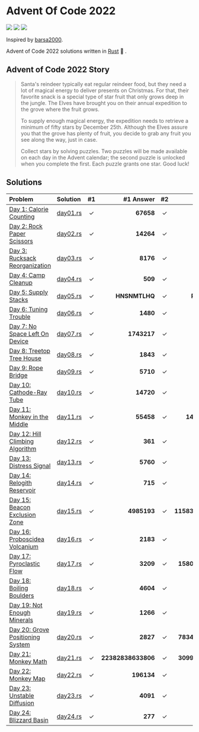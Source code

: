 # Advent Of Code 2022

![](https://img.shields.io/badge/day%20📅-25-blue)
![](https://img.shields.io/badge/stars%20⭐-48-yellow)
![](https://img.shields.io/badge/days%20completed-24-red)

Inspired by [barsa2000](https://github.com/barsa2000/AOC2022).

Advent of Code 2022 solutions written in [Rust](https://www.rust-lang.org/) :crab: .

## Advent of Code 2022 Story

> Santa's reindeer typically eat regular reindeer food, but they need a lot of magical energy to deliver presents on Christmas. For that, their favorite snack is a special type of star fruit that only grows deep in the jungle. The Elves have brought you on their annual expedition to the grove where the fruit grows.
>
> To supply enough magical energy, the expedition needs to retrieve a minimum of fifty stars by December 25th. Although the Elves assure you that the grove has plenty of fruit, you decide to grab any fruit you see along the way, just in case.
>
> Collect stars by solving puzzles. Two puzzles will be made available on each day in the Advent calendar; the second puzzle is unlocked when you complete the first. Each puzzle grants one star. Good luck!

## Solutions

| Problem                                                                  | Solution                 |  #1   |          #1 Answer |  #2   |          #2 Answer |
| :----------------------------------------------------------------------- | :----------------------- | :---: | -----------------: | :---: | -----------------: |
| [Day 1: Calorie Counting](https://adventofcode.com/2022/day/1)           | [day01.rs](src/day01.rs) |   ✓   |          **67658** |   ✓   |         **200158** |
| [Day 2: Rock Paper Scissors](https://adventofcode.com/2022/day/2)        | [day02.rs](src/day02.rs) |   ✓   |          **14264** |   ✓   |          **12382** |
| [Day 3: Rucksack Reorganization](https://adventofcode.com/2022/day/3)    | [day03.rs](src/day03.rs) |   ✓   |           **8176** |   ✓   |           **2689** |
| [Day 4: Camp Cleanup](https://adventofcode.com/2022/day/4)               | [day04.rs](src/day04.rs) |   ✓   |            **509** |   ✓   |            **870** |
| [Day 5: Supply Stacks](https://adventofcode.com/2022/day/5)              | [day05.rs](src/day05.rs) |   ✓   |      **HNSNMTLHQ** |   ✓   |      **RNLFDJMCT** |
| [Day 6: Tuning Trouble](https://adventofcode.com/2022/day/6)             | [day06.rs](src/day06.rs) |   ✓   |           **1480** |   ✓   |           **2746** |
| [Day 7: No Space Left On Device](https://adventofcode.com/2022/day/7)    | [day07.rs](src/day07.rs) |   ✓   |        **1743217** |   ✓   |        **8319096** |
| [Day 8: Treetop Tree House](https://adventofcode.com/2022/day/8)         | [day08.rs](src/day08.rs) |   ✓   |           **1843** |   ✓   |         **180000** |
| [Day 9: Rope Bridge](https://adventofcode.com/2022/day/9)                | [day09.rs](src/day09.rs) |   ✓   |           **5710** |   ✓   |           **2259** |
| [Day 10: Cathode-Ray Tube](https://adventofcode.com/2022/day/10)         | [day10.rs](src/day10.rs) |   ✓   |          **14720** |   ✓   |       **FZBPBFZF** |
| [Day 11: Monkey in the Middle](https://adventofcode.com/2022/day/11)     | [day11.rs](src/day11.rs) |   ✓   |          **55458** |   ✓   |    **14508081294** |
| [Day 12: Hill Climbing Algorithm](https://adventofcode.com/2022/day/12)  | [day12.rs](src/day12.rs) |   ✓   |            **361** |   ✓   |            **354** |
| [Day 13: Distress Signal](https://adventofcode.com/2022/day/13)          | [day13.rs](src/day13.rs) |   ✓   |           **5760** |   ✓   |          **26670** |
| [Day 14: Relogith Reservoir](https://adventofcode.com/2022/day/14)       | [day14.rs](src/day14.rs) |   ✓   |            **715** |   ✓   |          **25248** |
| [Day 15: Beacon Exclusion Zone](https://adventofcode.com/2022/day/15)    | [day15.rs](src/day15.rs) |   ✓   |        **4985193** |   ✓   | **11583882601918** |
| [Day 16: Proboscidea Volcanium](https://adventofcode.com/2022/day/16)    | [day16.rs](src/day16.rs) |   ✓   |           **2183** |   ✓   |           **2911** |
| [Day 17: Pyroclastic Flow](https://adventofcode.com/2022/day/17)         | [day17.rs](src/day17.rs) |   ✓   |           **3209** |   ✓   |  **1580758017509** |
| [Day 18: Boiling Boulders](https://adventofcode.com/2022/day/18)         | [day18.rs](src/day18.rs) |   ✓   |           **4604** |   ✓   |           **2604** |
| [Day 19: Not Enough Minerals](https://adventofcode.com/2022/day/19)      | [day19.rs](src/day19.rs) |   ✓   |           **1266** |   ✓   |           **5800** |
| [Day 20: Grove Positioning System](https://adventofcode.com/2022/day/20) | [day20.rs](src/day20.rs) |   ✓   |           **2827** |   ✓   |  **7834270093909** |
| [Day 21: Monkey Math](https://adventofcode.com/2022/day/21)              | [day21.rs](src/day21.rs) |   ✓   | **22382838633806** |   ✓   |  **3099532691300** |
| [Day 22: Monkey Map](https://adventofcode.com/2022/day/22)               | [day22.rs](src/day22.rs) |   ✓   |         **196134** |   ✓   |         **146011** |
| [Day 23: Unstable Diffusion](https://adventofcode.com/2022/day/23)       | [day23.rs](src/day23.rs) |   ✓   |           **4091** |   ✓   |           **1036** |
| [Day 24: Blizzard Basin](https://adventofcode.com/2022/day/24)           | [day24.rs](src/day24.rs) |   ✓   |            **277** |   ✓   |            **877** |